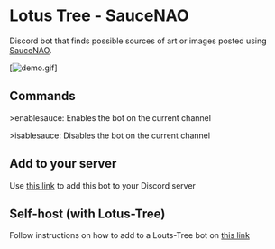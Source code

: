# Lotus Tree - SauceNAO

Discord bot that finds possible sources of art or images posted using [SauceNAO](https://saucenao.com).

[![demo.gif](https://i.imgur.com/PAW40Z5.gif)]

## Commands
\>enablesauce: Enables the bot on the current channel

\>isablesauce: Disables the bot on the current channel

## Add to your server
Use [this link](https://discord.com/oauth2/authorize?client_id=735627177587900518&scope=bot&permissions=3072) to add this bot to your Discord server

## Self-host (with Lotus-Tree)
Follow instructions on how to add to a Louts-Tree bot on [this link](https://github.com/jorgev259/Lotus-Tree)
